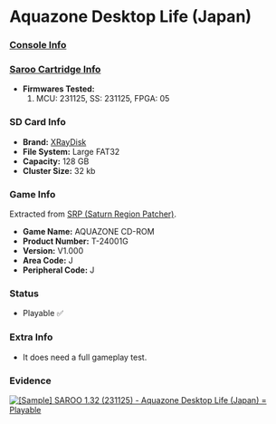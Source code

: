 # Aquazone Desktop Life (Japan)

### [Console Info](../../../../Info/Consoles/VA13/README.md)

### [Saroo Cartridge Info](../../../../Info/Cartridges/RetroGameParadiseStore/1.32F/README.md)

- <b>Firmwares Tested:</b>
  1. MCU: 231125, SS: 231125, FPGA: 05

### SD Card Info

- <b>Brand:</b> [XRayDisk](https://s.click.aliexpress.com/e/_DFQnFSH)
- <b>File System:</b> Large FAT32
- <b>Capacity:</b> 128 GB
- <b>Cluster Size:</b> 32 kb

### Game Info

Extracted from [SRP (Saturn Region Patcher)](https://segaxtreme.net/resources/saturn-region-patcher.81/download).

- <b>Game Name:</b> AQUAZONE CD-ROM
- <b>Product Number:</b> T-24001G
- <b>Version:</b> V1.000
- <b>Area Code:</b> J
- <b>Peripheral Code:</b> J

### Status

- Playable :white_check_mark:

### Extra Info

- It does need a full gameplay test.

### Evidence

[![[Sample] SAROO 1.32 (231125) - Aquazone Desktop Life (Japan) = Playable](https://img.youtube.com/vi/uqwEktHFtCI/0.jpg)](https://www.youtube.com/watch?v=uqwEktHFtCI)

